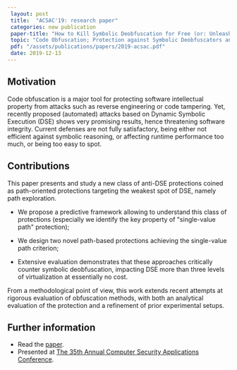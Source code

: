 --- layout: post title:  "ACSAC'19: research paper" categories: new publication paper-title: "How to Kill Symbolic Deobfuscation for Free (or: Unleashing the Potential of Path-Oriented Protections)" topic: "Code Obfuscation; Protection against Symbolic Deobfuscators and Other Program Analysis-Based Attackers" pdf: "/assets/publications/papers/2019-acsac.pdf"  date: 2019-12-13---  ## Motivation  Code obfuscation is a major tool for protecting software intellectual property from attacks such as reverse engineering or code tampering. Yet, recently proposed (automated) attacks based on Dynamic Symbolic Execution (DSE) shows very promising results, hence threatening software integrity. Current defenses are not fully satisfactory, being either not efficient against symbolic reasoning, or affecting runtime performance too much, or being too easy to spot.    ## Contributions  This paper presents and study a new class of anti-DSE protections coined as path-oriented protections targeting the weakest spot of DSE, namely path exploration. * We propose a predictive framework allowing to understand this class of protections (especially we identify the key property of "single-value path" protection); * We design two novel path-based protections achieving the single-value path criterion; * Extensive evaluation demonstrates that these approaches critically counter symbolic deobfuscation, impacting DSE more than three levels of virtualization at essentially no cost. From a methodological point of view, this work extends recent attempts at rigorous evaluation of obfuscation methods, with both an analytical evaluation of the protection and a refinement of prior  experimental setups.   ## Further information  - Read the [paper][paper]. - Presented at [The 35th Annual Computer Security Applications Conference][acsac19].   [acsac19]: https://www.acsac.org/2019/ [paper]: /assets/publications/papers/2019-acsac.pdf 